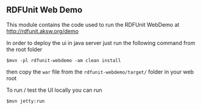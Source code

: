 ## RDFUnit Web Demo

This module contains the code used to run the RDFUnit WebDemo at http://rdfunit.aksw.org/demo

In order to deploy the ui in java server just run the following command from the root folder

```
$mvn -pl rdfunit-webdemo -am clean install
```

then copy the `war` file from the `rdfunit-webdemo/target/` folder in your web root

To run / test the UI locally you can run

```
$mvn jetty:run
```

